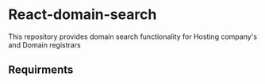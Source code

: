 # React-domain-search
This repository provides domain search functionality for Hosting company's and Domain registrars


## Requirments
